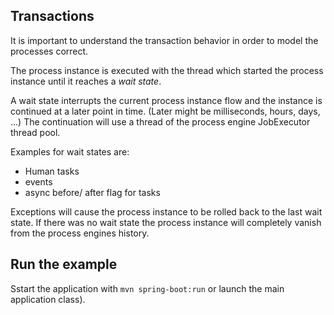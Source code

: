 ## Transactions

It is important to understand the transaction behavior in order to model the processes correct.

The process instance is executed with the thread which started the process instance until it reaches a *wait state*.

A wait state interrupts the current process instance flow and the instance is continued at a later point in time. 
(Later might be milliseconds, hours, days, ...)
The continuation will use a thread of the process engine JobExecutor thread pool.

Examples for wait states are:

* Human tasks
* events
* async before/ after flag for tasks

Exceptions will cause the process instance to be rolled back to the last wait state. 
If there was no wait state the process instance will completely vanish from the process engines history.

## Run the example

Sstart the application with `mvn spring-boot:run` or launch the main application class).



